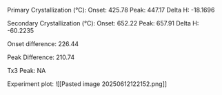 Primary Crystallization (°C):
	Onset: 425.78
	Peak: 447.17
	Delta H: -18.1696
	
Secondary Crystallization  (°C):
	Onset: 652.22
	Peak: 657.91
	Delta H: -60.2235
	
Onset difference: 226.44

Peak Difference: 210.74

Tx3 Peak: NA

Experiment plot:
![[Pasted image 20250612122152.png]]


